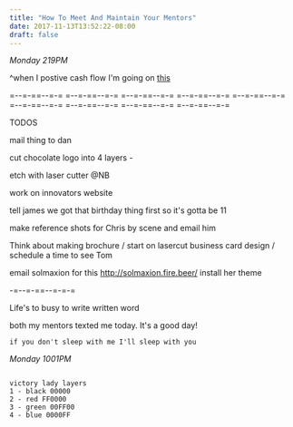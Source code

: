 ```yaml
---
title: "How To Meet And Maintain Your Mentors"
date: 2017-11-13T13:52:22-08:00
draft: false
---
```



*Monday 219PM*

  ^when I postive cash flow I'm going on [this](https://www.ruled.me/intermittent-fasting-on-keto-diet/)

=--=-==--=-= =--=-==--=-= =--=-==--=-= =--=-==--=-= =--=-==--=-= =--=-==--=-= =--=-==--=-= =--=-==--=-= =--=-==--=-=

TODOS

mail thing to dan

cut chocolate logo into 4 layers -

etch with laser cutter @NB

work on innovators website

tell james we got that birthday thing first so it's gotta be 11

make reference shots for Chris by scene and email him


Think about making brochure / start on lasercut business card design / schedule a time to see Tom

email solmaxion for this http://solmaxion.fire.beer/ install her theme


-=--=-==--=-=-=

Life's to busy to write written word

both my mentors texted me today. It's a good day!




```
if you don't sleep with me I'll sleep with you
```

*Monday 1001PM*
```

victory lady layers
1 - black 00000
2 - red FF0000
3 - green 00FF00
4 - blue 0000FF

```
